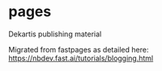 # pages
Dekartis publishing material

Migrated from fastpages as detailed here: https://nbdev.fast.ai/tutorials/blogging.html


